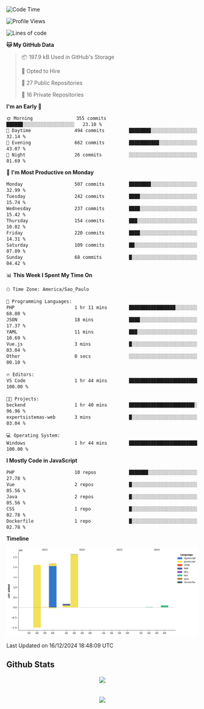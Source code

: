  
<!--START_SECTION:waka-->
![Code Time](http://img.shields.io/badge/Code%20Time-1%2C701%20hrs%2048%20mins-blue)

![Profile Views](http://img.shields.io/badge/Profile%20Views-18-blue)

![Lines of code](https://img.shields.io/badge/From%20Hello%20World%20I%27ve%20Written-7.2%20million%20lines%20of%20code-blue)

**🐱 My GitHub Data** 

> 📦 197.9 kB Used in GitHub's Storage 
 > 
> 💼 Opted to Hire
 > 
> 📜 27 Public Repositories 
 > 
> 🔑 16 Private Repositories 
 > 
**I'm an Early 🐤** 

```text
🌞 Morning                355 commits         ██████░░░░░░░░░░░░░░░░░░░   23.10 % 
🌆 Daytime                494 commits         ████████░░░░░░░░░░░░░░░░░   32.14 % 
🌃 Evening                662 commits         ███████████░░░░░░░░░░░░░░   43.07 % 
🌙 Night                  26 commits          ░░░░░░░░░░░░░░░░░░░░░░░░░   01.69 % 
```
📅 **I'm Most Productive on Monday** 

```text
Monday                   507 commits         ████████░░░░░░░░░░░░░░░░░   32.99 % 
Tuesday                  242 commits         ████░░░░░░░░░░░░░░░░░░░░░   15.74 % 
Wednesday                237 commits         ████░░░░░░░░░░░░░░░░░░░░░   15.42 % 
Thursday                 154 commits         ███░░░░░░░░░░░░░░░░░░░░░░   10.02 % 
Friday                   220 commits         ████░░░░░░░░░░░░░░░░░░░░░   14.31 % 
Saturday                 109 commits         ██░░░░░░░░░░░░░░░░░░░░░░░   07.09 % 
Sunday                   68 commits          █░░░░░░░░░░░░░░░░░░░░░░░░   04.42 % 
```


📊 **This Week I Spent My Time On** 

```text
🕑︎ Time Zone: America/Sao_Paulo

💬 Programming Languages: 
PHP                      1 hr 11 mins        █████████████████░░░░░░░░   68.80 % 
JSON                     18 mins             ████░░░░░░░░░░░░░░░░░░░░░   17.37 % 
YAML                     11 mins             ███░░░░░░░░░░░░░░░░░░░░░░   10.69 % 
Vue.js                   3 mins              █░░░░░░░░░░░░░░░░░░░░░░░░   03.04 % 
Other                    0 secs              ░░░░░░░░░░░░░░░░░░░░░░░░░   00.10 % 

🔥 Editors: 
VS Code                  1 hr 44 mins        █████████████████████████   100.00 % 

🐱‍💻 Projects: 
beckend                  1 hr 40 mins        ████████████████████████░   96.96 % 
expertsistemas-web       3 mins              █░░░░░░░░░░░░░░░░░░░░░░░░   03.04 % 

💻 Operating System: 
Windows                  1 hr 44 mins        █████████████████████████   100.00 % 
```

**I Mostly Code in JavaScript** 

```text
PHP                      10 repos            ███████░░░░░░░░░░░░░░░░░░   27.78 % 
Vue                      2 repos             █░░░░░░░░░░░░░░░░░░░░░░░░   05.56 % 
Java                     2 repos             █░░░░░░░░░░░░░░░░░░░░░░░░   05.56 % 
CSS                      1 repo              █░░░░░░░░░░░░░░░░░░░░░░░░   02.78 % 
Dockerfile               1 repo              █░░░░░░░░░░░░░░░░░░░░░░░░   02.78 % 
```



**Timeline**

![Lines of Code chart](https://raw.githubusercontent.com/MaueDev/MaueDev/main/assets/bar_graph.png)


 Last Updated on 16/12/2024 18:48:09 UTC
<!--END_SECTION:waka-->

## Github Stats  
<div align="center"><img src="https://github-readme-stats.vercel.app/api/top-langs/?username=MaueDev&hide_border=true&layout=compact" align="center" /></div>  

<br/>  

<br/>  

<div align="center">
<img src="https://komarev.com/ghpvc/?username=MaueDev&&style=flat-square" align="center" />
</div>  
  
